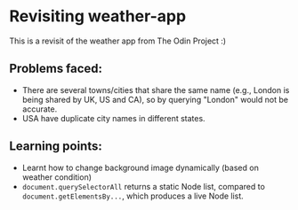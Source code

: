# Revisiting weather-app 
This is a revisit of the weather app from The Odin Project :)

## Problems faced:
- There are several towns/cities that share the same name (e.g., London is being shared by UK, US and CA), so by querying "London" would not be accurate.
- USA have duplicate city names in different states. 

## Learning points:
- Learnt how to change background image dynamically (based on weather condition)
- `document.querySelectorAll` returns a static Node list, compared to `document.getElementsBy...`, which produces a live Node list.